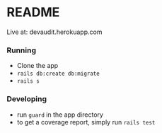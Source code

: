 # README

Live at: devaudit.herokuapp.com

### Running
  * Clone the app
  * `rails db:create db:migrate`
  * `rails s`


### Developing
  * run `guard` in the app directory
  * to get a coverage report, simply run `rails test`
